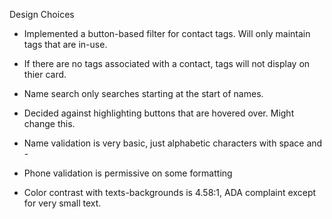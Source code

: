 Design Choices
- Implemented a button-based filter for contact tags. Will only maintain tags that are in-use.
- If there are no tags associated with a contact, tags will not display on thier card.
  
- Name search only searches starting at the start of names.

- Decided against highlighting buttons that are hovered over. Might change this.
- Name validation is very basic, just alphabetic characters with space and -
- Phone validation is permissive on some formatting

- Color contrast with texts-backgrounds is 4.58:1, ADA complaint except for very small text.
